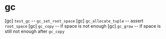 # gc

[gc] `test_gc` -- `gc_set_root_space`
[gc] `gc_allocate_tuple` -- assert `root_space`
[gc] `gc_copy` -- if space is not enough
[gc] `gc_grow` -- if space is still not enough after `gc_copy`
